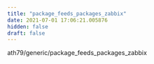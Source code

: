 ```yaml
---
title: "package_feeds_packages_zabbix"
date: 2021-07-01 17:06:21.005876
hidden: false
draft: false
---
```


ath79/generic/package_feeds_packages_zabbix

